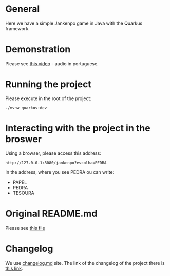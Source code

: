 # General

Here we have a simple Jankenpo game in Java with the Quarkus framework.


# Demonstration

Please see [this video](https://youtu.be/MNiylaXemsk) - audio in portuguese.


# Running the project

Please execute in the root of the project:

```
./mvnw quarkus:dev
```


# Interacting with the project in the broswer

Using a browser, please access this address:

```
http://127.0.0.1:8080/jankenpo?escolha=PEDRA
```

In the address, where you see PEDRA ou can write:

- PAPEL
- PEDRA
- TESOURA


# Original README.md

Please see [this file](ORIGINAL_README.md)


# Changelog

We use [changelog.md](http://changelog.md) site. The link of the changelog of the project there is [this link](https://changelog.md/jankenpo-java-quarkus/changelog).